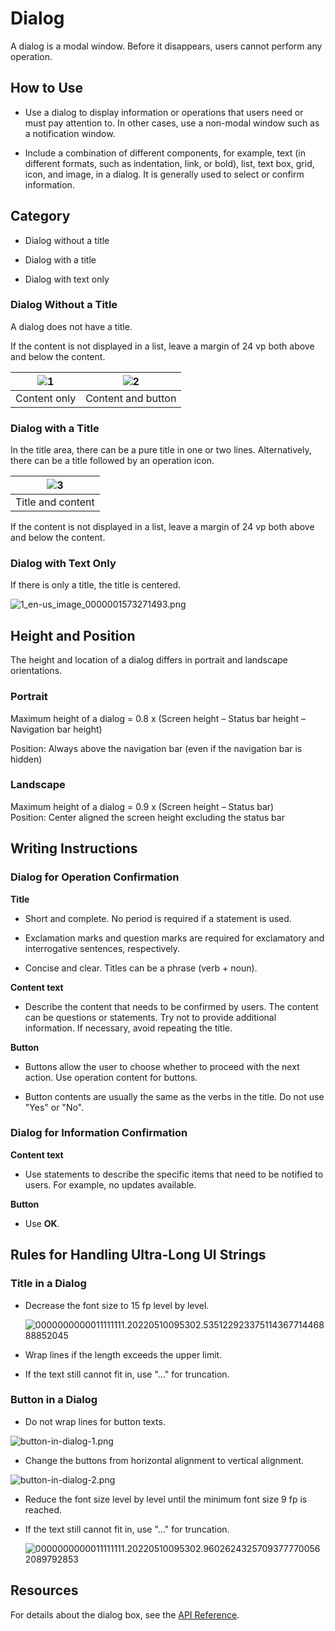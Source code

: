 # Dialog

A dialog is a modal window. Before it disappears, users cannot perform any operation.


## How to Use

- Use a dialog to display information or operations that users need or must pay attention to. In other cases, use a non-modal window such as a notification window. 

- Include a combination of different components, for example, text (in different formats, such as indentation, link, or bold), list, text box, grid, icon, and image, in a dialog. It is generally used to select or confirm information.

## Category

- Dialog without a title

- Dialog with a title

- Dialog with text only

### Dialog Without a Title

A dialog does not have a title.

If the content is not displayed in a list, leave a margin of 24 vp both above and below the content.

  | ![1](figures/1.png) | ![2](figures/2.png) |
| -------- | -------- |
| Content only| Content and button| 


### Dialog with a Title

In the title area, there can be a pure title in one or two lines. Alternatively, there can be a title followed by an operation icon.

  |  ![3](figures/3.png) |
| -------- |
| Title and content| 

If the content is not displayed in a list, leave a margin of 24 vp both above and below the content.


### Dialog with Text Only

If there is only a title, the title is centered.

![1_en-us_image_0000001573271493.png](figures/1_en-us_image_0000001573271493.png)


## Height and Position

The height and location of a dialog differs in portrait and landscape orientations.


### Portrait

Maximum height of a dialog = 0.8 x (Screen height – Status bar height – Navigation bar height)

Position: Always above the navigation bar (even if the navigation bar is hidden)


### Landscape

Maximum height of a dialog = 0.9 x (Screen height – Status bar)<br>Position: Center aligned the screen height excluding the status bar

## Writing Instructions

### Dialog for Operation Confirmation

**Title**

- Short and complete. No period is required if a statement is used.

- Exclamation marks and question marks are required for exclamatory and interrogative sentences, respectively.

- Concise and clear. Titles can be a phrase (verb + noun).

**Content text**

- Describe the content that needs to be confirmed by users. The content can be questions or statements. Try not to provide additional information. If necessary, avoid repeating the title.

**Button**

- Buttons allow the user to choose whether to proceed with the next action. Use operation content for buttons.

- Button contents are usually the same as the verbs in the title. Do not use "Yes" or "No".


### Dialog for Information Confirmation

**Content text**

- Use statements to describe the specific items that need to be notified to users. For example, no updates available.

**Button**

- Use **OK**.  

## Rules for Handling Ultra-Long UI Strings
### Title in a Dialog

- Decrease the font size to 15 fp level by level.

  ![0000000000011111111.20220510095302.53512292337511436771446888852045](figures/0000000000011111111.20220510095302.53512292337511436771446888852045.png)

- Wrap lines if the length exceeds the upper limit.

- If the text still cannot fit in, use "..." for truncation.


### Button in a Dialog

- Do not wrap lines for button texts.

![button-in-dialog-1.png](figures/button-in-dialog-1.png)

- Change the buttons from horizontal alignment to vertical alignment.

![button-in-dialog-2.png](figures/button-in-dialog-2.png)

- Reduce the font size level by level until the minimum font size 9 fp is reached.

- If the text still cannot fit in, use "..." for truncation.

  ![0000000000011111111.20220510095302.96026243257093777700562089792853](figures/0000000000011111111.20220510095302.96026243257093777700562089792853.png)

## Resources

For details about the dialog box, see the [API Reference](../application-dev/reference/apis/js-apis-promptAction.md).
